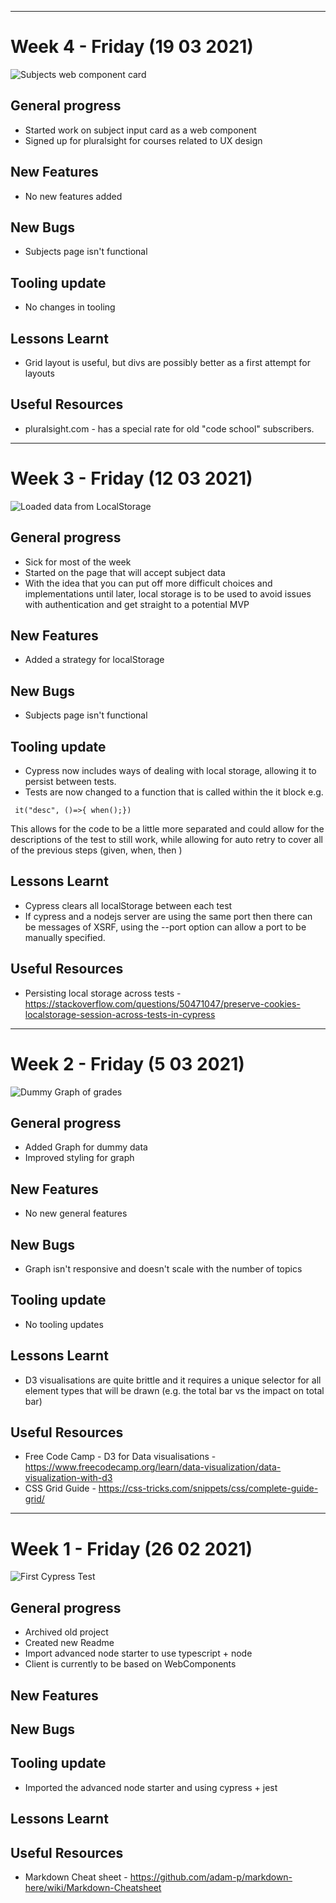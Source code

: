 ***
# Week 4 - Friday (19 03 2021)
![Subjects web component card](docs/build_blog/week4-screenshot-01.png)
## General progress
+ Started work on subject input card as a web component
+ Signed up for pluralsight for courses related to UX design

## New Features
+ No new features added
## New Bugs
+ Subjects page isn't functional 

## Tooling update
+ No changes in tooling

## Lessons Learnt
+ Grid layout is useful, but divs are possibly better as a first attempt for layouts

## Useful Resources
+ pluralsight.com - has a special rate for old "code school" subscribers. 

***
# Week 3 - Friday (12 03 2021)
![Loaded data from LocalStorage](docs/build_blog/week3-screenshot-01.png)
## General progress
+ Sick for most of the week
+ Started on the page that will accept subject data
+ With the idea that you can put off more difficult choices and implementations until later, local storage is to be used to avoid issues with authentication and get straight to a potential MVP

## New Features
+ Added a strategy for localStorage
## New Bugs
+ Subjects page isn't functional 

## Tooling update
+ Cypress now includes ways of dealing with local storage, allowing it to persist between tests.
+ Tests are now changed to a function that is called within the it block e.g.
```
 it("desc", ()=>{ when();})
```
This allows for the code to be a little more separated and could allow for the descriptions of the test to still work, while allowing for auto retry to cover all of the previous steps (given, when, then )


## Lessons Learnt
+ Cypress clears all localStorage between each test
+ If cypress and a nodejs server are using the same port then there can be messages of XSRF, using the --port option can allow a port to be manually specified.


## Useful Resources
+ Persisting local storage across tests - https://stackoverflow.com/questions/50471047/preserve-cookies-localstorage-session-across-tests-in-cypress 


***
# Week 2 - Friday (5 03 2021)
![Dummy Graph of grades](docs/build_blog/week2-screenshot-02.png)
## General progress
+ Added Graph for dummy data
+ Improved styling for graph

## New Features
+ No new general features
## New Bugs
+ Graph isn't responsive and doesn't scale with the number of topics 

## Tooling update
+ No tooling updates

## Lessons Learnt
+ D3 visualisations are quite brittle and it requires a unique selector for all element types that will be drawn (e.g. the total bar vs the impact on total bar)

## Useful Resources
+ Free Code Camp - D3 for Data visualisations - https://www.freecodecamp.org/learn/data-visualization/data-visualization-with-d3
+ CSS Grid Guide - https://css-tricks.com/snippets/css/complete-guide-grid/
***
# Week 1 - Friday (26 02 2021)
![First Cypress Test](docs/build_blog/week1-tests-01.png)
## General progress
+ Archived old project
+ Created new Readme 
+ Import advanced node starter to use typescript + node
+ Client is currently to be based on WebComponents
## New Features

## New Bugs

## Tooling update
+ Imported the advanced node starter and using cypress + jest  

## Lessons Learnt

## Useful Resources
+ Markdown Cheat sheet - https://github.com/adam-p/markdown-here/wiki/Markdown-Cheatsheet